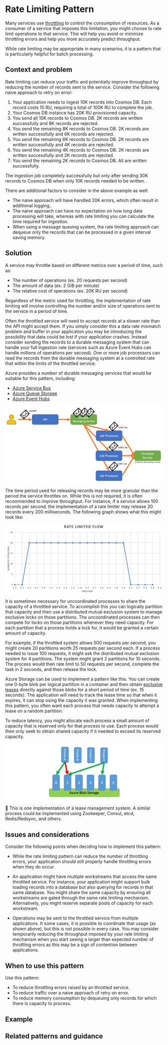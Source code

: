 # Rate Limiting Pattern

Many services use [throttling](./throttling.md) to control the consumption of resources. As a consumer of a service that imposes this limitation, you might choose to rate limit operations to that service. This will help you avoid or minimize throttling errors and help you more accurately predict throughput.

While rate limiting may be appropriate in many scenarios, it is a pattern that is particularly helpful for batch processing.

## Context and problem

Rate limiting can reduce your traffic and potentially improve throughput by reducing the number of records sent to the service. Consider the following naive approach to retry on error:

1. Your application needs to ingest 10K records into Cosmos DB. Each record costs 10 RU, requiring a total of 100K RU to complete the job.
1. Your Cosmos DB instance has 20K RU provisioned capacity.
1. You send all 10K records to Cosmos DB. 2K records are written successfully and 8K records are rejected.
1. You send the remaining 8K records to Cosmos DB. 2K records are written successfully and 6K records are rejected.
1. You send the remaining 6K records to Cosmos DB. 2K records are written successfully and 4K records are rejected.
1. You send the remaining 4K records to Cosmos DB. 2K records are written successfully and 2K records are rejected.
1. You send the remaining 2K records to Cosmos DB. All are written successfully.

The ingestion job completely successfully but only after sending 30K records to Cosmos DB when only 10K records needed to be written.

There are additional factors to consider in the above example as well:

- The naive approach will have handled 20K errors, which often result in additional logging.
- The naive approach can have no expectation on how long data processing will take, whereas with rate limiting you can calculate the time required for ingestion.
- When using a message queuing system, the rate limiting approach can dequeue only the records that can be processed in a given interval saving memory.

## Solution

A service may throttle based on different metrics over a period of time, such as:

- The number of operations (ex. 20 requests per second)
- The amount of data (ex. 2 GiB per minute)
- The relative cost of operations (ex. 20K RU per second)

Regardless of the metric used for throttling, the implementation of rate limiting will involve controlling the number and/or size of operations sent to the service in a period of time.

Often the throttled service will need to accept records at a slower rate than the API might accept them. If you simply consider this a data rate mismatch problem and buffer in your application you may be introducing the possibility that data could be lost if your application crashes. Instead consider sending the records to a durable messaging system that can handle your full ingestion rate (services such as Azure Event Hubs can handle millions of operations per second). One or more job processors can read the records from the durable messaging system at a controlled rate that within the limits of the throttled service.

Azure provides a number of durable messaging services that would be suitable for this pattern, including:

- [Azure Service Bus](https://azure.microsoft.com/en-us/services/service-bus/)
- [Azure Queue Storage](https://azure.microsoft.com/en-us/services/storage/queues/)
- [Azure Event Hubs](https://azure.microsoft.com/en-us/services/event-hubs/)

![service bus workflow](./workflow-1.png)

The time period used for releasing records may be more granular than the period the service throttles on. While this is not required, it is often recommended to improve throughput. For instance, if a service allows 100 records per second, the implementation of a rate limiter may release 20 records every 200 milliseconds. The following graph shows what this might look like:

![rate limited flow](./flow.png)

It is sometimes necessary for uncoordinated processes to share the capacity of a throttled service. To accomplish this you can logically partition that capacity and then use a distributed mutual exclusion system to manage exclusive locks on those partitions. The uncoordinated processes can then compete for locks on those partitions whenever they need capacity. For each partition that a process holds a lock for, it would be granted a certain amount of capacity.

For example, if the throttled system allows 500 requests per second, you might create 20 partitions worth 25 requests per second each. If a process needed to issue 100 requests, it might ask the distributed mutual exclusion system for 4 partitions. The system might grant 2 partitions for 10 seconds. The process would then rate limit to 50 requests per second, complete the task in 2 seconds, and then release the lock.

Azure Storage can be used to implement a pattern like this. You can create one 0-byte blob per logical partition in a container and then obtain [exclusive leases](https://docs.microsoft.com/en-us/rest/api/storageservices/lease-blob) directly against those blobs for a short period of time (ex. 15 seconds). The application will need to track the lease time so that when it expires, it can stop using the capacity it was granted. When implementing this pattern, you often want each process that needs capacity to attempt a lease on a random partition.

To reduce latency, you might allocate each process a small amount of capacity that is reserved only for that process to use. Each process would then only seek to obtain shared capacity if it needed to exceed its reserved capacity.

![azure blob partitions](./azure-blob-partitions.png)

:notebook: This is one implementation of a lease management system. A similar process could be implemented using Zookeeper, Consul, etcd, Redis/Redsync, and others.

## Issues and considerations

Consider the following points when deciding how to implement this pattern:

- While the rate limiting pattern can reduce the number of throttling errors, your application should still properly handle throttling errors when they do occur.

- An application might have multiple workstreams that access the same throttled service. For instance, your application might support bulk loading records into a database but also querying for records in that same database. You might share the same capacity by ensuring all workstreams are gated through the same rate limiting mechanism. Alternatively, you might reserve separate pools of capacity for each workstream.

- Operations may be sent to the throttled service from multiple applications. It some cases, it is possible to coordinate that usage (as shown above), but this is not possible in every case. You may consider temporarily reducing the throughput imposed by your rate limiting mechanism when you start seeing a larger than expected number of throttling errors as this may be a sign of contention between applications.

## When to use this pattern

Use this pattern:

- To reduce throttling errors raised by an throttled service.
- To reduce traffic over a naive approach of retry on error.
- To reduce memory consumption by dequeuing only records for which there is capacity to process.

## Example

## Related patterns and guidance

